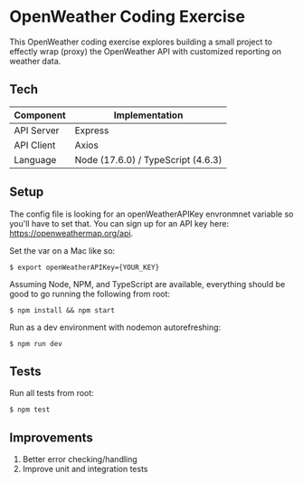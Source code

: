 # OpenWeather Coding Exercise

This OpenWeather coding exercise explores building a small project to effectly wrap (proxy) the OpenWeather API with customized reporting on weather data. 

## Tech
Component         | Implementation   | 
------------------|------------------|
API Server | Express  |
API Client | Axios  |
Language | Node (17.6.0) / TypeScript (4.6.3)


## Setup

The config file is looking for an openWeatherAPIKey envronmnet variable so you'll have to set that. You can sign up for an API key here: https://openweathermap.org/api. 

Set the var on a Mac like so:

```$ export openWeatherAPIKey={YOUR_KEY}```

Assuming Node, NPM, and TypeScript are available, everything should be good to go running the following from root:

```$ npm install && npm start```

Run as a dev environment with nodemon autorefreshing:

```$ npm run dev```

## Tests
Run all tests from root:

```$ npm test```


## Improvements
1. Better error checking/handling
2. Improve unit and integration tests


